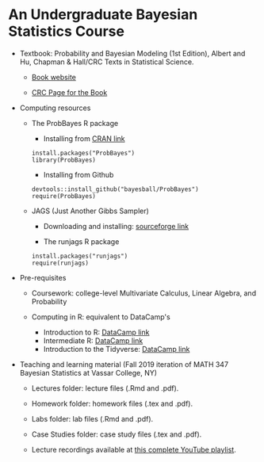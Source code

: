 # An Undergraduate Bayesian Statistics Course

- Textbook: Probability and Bayesian Modeling (1st Edition), Albert and Hu, Chapman & Hall/CRC Texts in Statistical Science.

    - [Book website](https://monika76five.github.io/ProbBayes/)
    
    - [CRC Page for the Book](https://www.crcpress.com/Probability-and-Bayesian-Modeling/Albert-Hu/p/book/9781138492561)

- Computing resources

    - The ProbBayes R package
        - Installing from [CRAN link](https://cran.r-project.org/web/packages/ProbBayes/index.html)
        ```{r, eval = FALSE}
        install.packages("ProbBayes")
        library(ProbBayes)
        ```
        
        - Installing from Github
        ```{r, eval = FALSE}
        devtools::install_github("bayesball/ProbBayes")
        require(ProbBayes)
        ```
    
    - JAGS (Just Another Gibbs Sampler)
    
        - Downloading and installing: [sourceforge link](https://sourceforge.net/projects/mcmc-jags/files/JAGS/4.x/)
        
        - The runjags R package
        ```{r, eval = FALSE}
        install.packages("runjags")
        require(runjags)
        ```
    
- Pre-requisites

    - Coursework: college-level Multivariate Calculus, Linear Algebra, and Probability
    
    - Computing in R: equivalent to DataCamp's
    
        - Introduction to R: [DataCamp link](https://www.datacamp.com/courses/free-introduction-to-r)
        - Intermediate R: [DataCamp link](https://www.datacamp.com/courses/intermediate-r)
        - Introduction to the Tidyverse: [DataCamp link](https://www.datacamp.com/courses/introduction-to-the-tidyverse)

- Teaching and learning material (Fall 2019 iteration of MATH 347 Bayesian Statistics at Vassar College, NY)
    
    - Lectures folder: lecture files (.Rmd and .pdf).
    
    - Homework folder: homework files (.tex and .pdf).
    
    - Labs folder: lab files (.Rmd and .pdf).
    
    - Case Studies folder: case study files (.tex and .pdf).
    
    - Lecture recordings available at [this complete YouTube playlist](https://www.youtube.com/playlist?list=PL_lWxa4iVNt1TfbsAfv9aW_5KL9rZuAtr).
